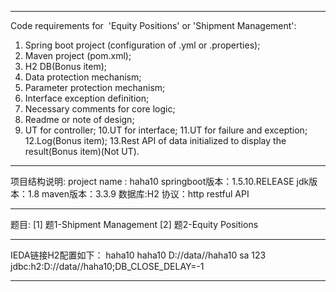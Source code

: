 ------------------------------------------------
Code requirements for  'Equity Positions' or 'Shipment Management':
1. Spring boot project (configuration of .yml or .properties);
2. Maven project (pom.xml);
3. H2 DB(Bonus item);
4. Data protection mechanism;
5. Parameter protection mechanism;
6. Interface exception definition;
7. Necessary comments for core logic;
8. Readme or note of design;
9. UT for controller;
10.UT for interface;
11.UT for failure and exception;
12.Log(Bonus item);
13.Rest API of data initialized to display the result(Bonus item)(Not UT).



------------------------------------------------
项目结构说明:
project name : haha10
springboot版本：1.5.10.RELEASE
jdk版本：1.8
maven版本：3.3.9
数据库:H2
协议：http restful API


------------------------------------------------
题目:
[1]
题1-Shipment Management
[2]
题2-Equity Positions





------------------------------------------------
IEDA链接H2配置如下：
haha10
haha10
D://data//haha10
sa
123
jdbc:h2:D://data//haha10;DB_CLOSE_DELAY=-1


------------------------------------------------


